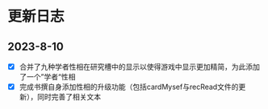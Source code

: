 # 更新日志
## 2023-8-10
- [x] 合并了九种学者性相在研究槽中的显示以使得游戏中显示更加精简，为此添加了一个”学者“性相
- [x] 完成书撰自身添加性相的升级功能（包括cardMysef与recRead文件的更新），同时完善了相关文本